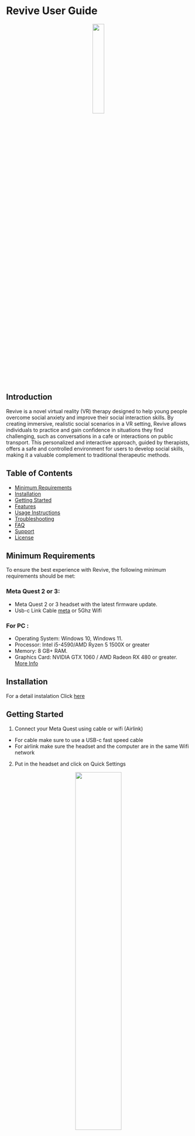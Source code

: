 # Revive User Guide

<p align="center">
  <img src="docs/Images/Logo.png" style="width: 25%;">
</p>


## Introduction
Revive is a novel virtual reality (VR) therapy designed to help young people overcome social anxiety and improve their social interaction skills. By creating immersive, realistic social scenarios in a VR setting, Revive allows individuals to practice and gain confidence in situations they find challenging, such as conversations in a cafe or interactions on public transport. This personalized and interactive approach, guided by therapists, offers a safe and controlled environment for users to develop social skills, making it a valuable complement to traditional therapeutic methods.

## Table of Contents
- [Minimum Requirements](#minimum-requirements)
- [Installation](#installation)
- [Getting Started](#getting-started)
- [Features](#features)
- [Usage Instructions](#usage-instructions)
- [Troubleshooting](#troubleshooting)
- [FAQ](#faq)
- [Support](#support)
- [License](#license)


## Minimum Requirements
To ensure the best experience with Revive, the following minimum requirements should be met:

### Meta Quest 2 or 3:
- Meta Quest 2 or 3 headset with the latest firmware update.
- Usb-c Link Cable [meta](https://www.meta.com/au/quest/accessories/link-cable/) or 5Ghz Wifi 

### For PC :
- Operating System: Windows 10, Windows 11.
- Processor: Intel i5-4590/AMD Ryzen 5 1500X or greater
- Memory: 8 GB+ RAM.
- Graphics Card: NVIDIA GTX 1060 / AMD Radeon RX 480 or greater. [More Info](https://www.meta.com/en-gb/help/quest/articles/headsets-and-accessories/oculus-link/meta-quest-link-compatibility/)
  

## Installation

For a detail instalation Click [here](Detail_Instalation.md)


## Getting Started


1. Connect your Meta Quest using cable or wifi (Airlink)
  - For cable make sure to use a USB-c fast speed cable
  - For airlink make sure the headset and the computer are in the same Wifi network 

2. Put in the headset and click on Quick Settings

<p align="center">
  <img src="docs/Images/Quick_Settings.png" style="width: 50%;">
</p>

3. Select Quest Link

<p align="center">
  <img src="docs/Images/Quest_link.png" style="width: 50%;">
</p>

4. For Wifi tick on "Use Air Link", for cable tick off.
<p align="center" style="display: flex;justify-content: center; align-items: center;">
<div align="center" >
  <p> Wireless Setup </p>
  <img src="docs/Images/UsingAirlink.jpg" style="width: 50%;">
</div>
<div align="center">
  <p> Cable Setup </p>
  <img src="docs/Images/usingCable.jpg" style="width: 50%;">
</div>
</p>

5. Select computer and click on "Launch"
6. The user in the headset shoudl be in the White space:

<p align="center">
  <img src="docs/Images/WhiteSpace.gif" style="width: 80%;">
</p>


7. In your computer doble click on the Revive Icon to start the program.

<p align="center">
  <img src="docs/Images/IconApp.png" style="width: 10%;">
</p>

## Features
List and describe the key features of the program.
- Feature 1: Select Different Enviroments
- Feature 2: Create Social Interactions
- Feature 3: Control Avatar Emotions and Attention
- Feature 4: Control Avatar Voice


## Usage Instructions
Detailed guidance on how to use the program, ideally with examples.
1. [Step-by-step instruction on how to use a specific feature]
2. [Additional instructions or tips for using the program]
(Note: Provide detailed examples for each key feature.)

## Troubleshooting
Common issues and their solutions.
- Issue: AirLink connection is unstable.
  Solution: Check your Wi-Fi connection and ensure your PC and headset are on the same network.

  [Visit Meta support for Airlink ](https://www.meta.com/en-gb/help/quest/articles/headsets-and-accessories/oculus-link/connect-with-air-link/)
https://www.meta.com/en-gb/help/quest/articles/headsets-and-accessories/oculus-link/air-link-benchmark/
  
  
- Issue: [Another common issue]
  Solution: [Solution]

## FAQ
Answer common questions users might have about the program.
Q1: Do I need an internet connection to use [Your Program Name]?
A1: Yes, an active internet connection is required for using AirLink.

Q2: Can I use [Your Program Name] with other VR headsets?
A2: Currently, [Your Program Name] is only compatible with Oculus Quest 2 and 3.

## Support
Information on how to get further help.
For further assistance, please contact our support team at [support email/contact form] or visit our website [website link].
